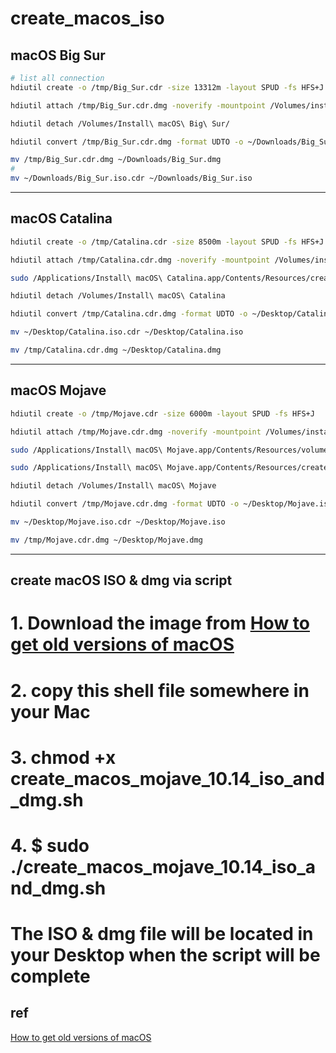 # create_macos_iso

## macOS Big Sur

```bash
# list all connection
hdiutil create -o /tmp/Big_Sur.cdr -size 13312m -layout SPUD -fs HFS+J

hdiutil attach /tmp/Big_Sur.cdr.dmg -noverify -mountpoint /Volumes/install_build

hdiutil detach /Volumes/Install\ macOS\ Big\ Sur/

hdiutil convert /tmp/Big_Sur.cdr.dmg -format UDTO -o ~/Downloads/Big_Sur.iso

mv /tmp/Big_Sur.cdr.dmg ~/Downloads/Big_Sur.dmg
#
mv ~/Downloads/Big_Sur.iso.cdr ~/Downloads/Big_Sur.iso
```


---

## macOS Catalina

```bash
hdiutil create -o /tmp/Catalina.cdr -size 8500m -layout SPUD -fs HFS+J

hdiutil attach /tmp/Catalina.cdr.dmg -noverify -mountpoint /Volumes/install_build

sudo /Applications/Install\ macOS\ Catalina.app/Contents/Resources/createinstallmedia --volume /Volumes/install_build

hdiutil detach /Volumes/Install\ macOS\ Catalina

hdiutil convert /tmp/Catalina.cdr.dmg -format UDTO -o ~/Desktop/Catalina.iso

mv ~/Desktop/Catalina.iso.cdr ~/Desktop/Catalina.iso

mv /tmp/Catalina.cdr.dmg ~/Desktop/Catalina.dmg
```


---

## macOS Mojave

```bash
hdiutil create -o /tmp/Mojave.cdr -size 6000m -layout SPUD -fs HFS+J

hdiutil attach /tmp/Mojave.cdr.dmg -noverify -mountpoint /Volumes/install_build

sudo /Applications/Install\ macOS\ Mojave.app/Contents/Resources/volume /Volumes/install_buildcreateinstallmedia

sudo /Applications/Install\ macOS\ Mojave.app/Contents/Resources/createinstallmedia --volume /Volumes/install_build

hdiutil detach /Volumes/Install\ macOS\ Mojave

hdiutil convert /tmp/Mojave.cdr.dmg -format UDTO -o ~/Desktop/Mojave.iso

mv ~/Desktop/Mojave.iso.cdr ~/Desktop/Mojave.iso

mv /tmp/Mojave.cdr.dmg ~/Desktop/Mojave.dmg
```

---

## create macOS ISO & dmg via script 

# 1. Download the image from [How to get old versions of macOS](https://support.apple.com/en-gb/HT211683)
# 2. copy this shell file somewhere in your Mac
# 3. chmod +x create_macos_mojave_10.14_iso_and_dmg.sh
# 4. $ sudo ./create_macos_mojave_10.14_iso_and_dmg.sh
# The ISO & dmg file will be located in your Desktop when the script will be complete

## ref

[How to get old versions of macOS](https://support.apple.com/en-gb/HT211683)
